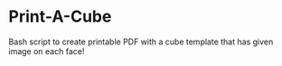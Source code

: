 # Print-A-Cube
Bash script to create printable PDF with a cube template that has given image on each face!
